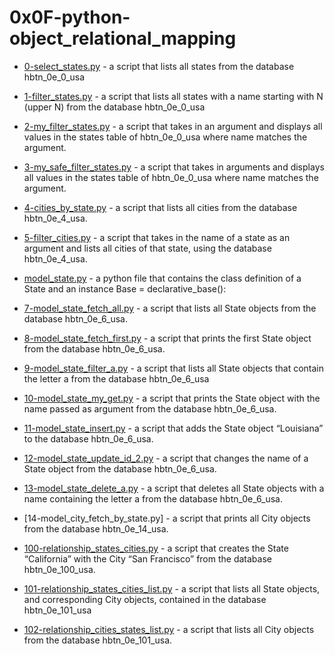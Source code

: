 # 0x0F-python-object_relational_mapping

- [0-select_states.py](./0-select_states.py) - a script that lists all states from the database hbtn_0e_0_usa

- [1-filter_states.py](./1-filter_states.py) -  a script that lists all states with a name starting with N (upper N) from the database hbtn_0e_0_usa

- [2-my_filter_states.py](./2-my_filter_states.py) - a script that takes in an argument and displays all values in the states table of hbtn_0e_0_usa where name matches the argument.

- [3-my_safe_filter_states.py](./3-my_safe_filter_states.py) - a script that takes in arguments and displays all values in the states table of hbtn_0e_0_usa where name matches the argument.

- [4-cities_by_state.py](./4-cities_by_state.py) - a script that lists all cities from the database hbtn_0e_4_usa.

- [5-filter_cities.py](./5-filter_cities.py) -  a script that takes in the name of a state as an argument and lists all cities of that state, using the database hbtn_0e_4_usa.

- [model_state.py](./model_state.py) - a python file that contains the class definition of a State and an instance Base = declarative_base():

- [7-model_state_fetch_all.py](./7-model_state_fetch_all.py) - a script that lists all State objects from the database hbtn_0e_6_usa.

- [8-model_state_fetch_first.py](./8-model_state_fetch_first.py) -  a script that prints the first State object from the database hbtn_0e_6_usa.

- [9-model_state_filter_a.py](./9-model_state_filter_a.py) - a script that lists all State objects that contain the letter a from the database hbtn_0e_6_usa

- [10-model_state_my_get.py](./10-model_state_my_get.py) - a script that prints the State object with the name passed as argument from the database hbtn_0e_6_usa.

- [11-model_state_insert.py](./11-model_state_insert.py) - a script that adds the State object “Louisiana” to the database hbtn_0e_6_usa.

- [12-model_state_update_id_2.py](./12-model_state_update_id_2.py) - a script that changes the name of a State object from the database hbtn_0e_6_usa.

- [13-model_state_delete_a.py](./13-model_state_delete_a.py) - a script that deletes all State objects with a name containing the letter a from the database hbtn_0e_6_usa.

- [14-model_city_fetch_by_state.py] - a script that prints all City objects from the database hbtn_0e_14_usa.

- [100-relationship_states_cities.py](./100-relationship_states_cities.py) - a script that creates the State “California” with the City “San Francisco” from the database hbtn_0e_100_usa.

- [101-relationship_states_cities_list.py](./101-relationship_states_cities_list.py) - a script that lists all State objects, and corresponding City objects, contained in the database hbtn_0e_101_usa

- [102-relationship_cities_states_list.py](./102-relationship_cities_states_list.py) - a script that lists all City objects from the database hbtn_0e_101_usa.
